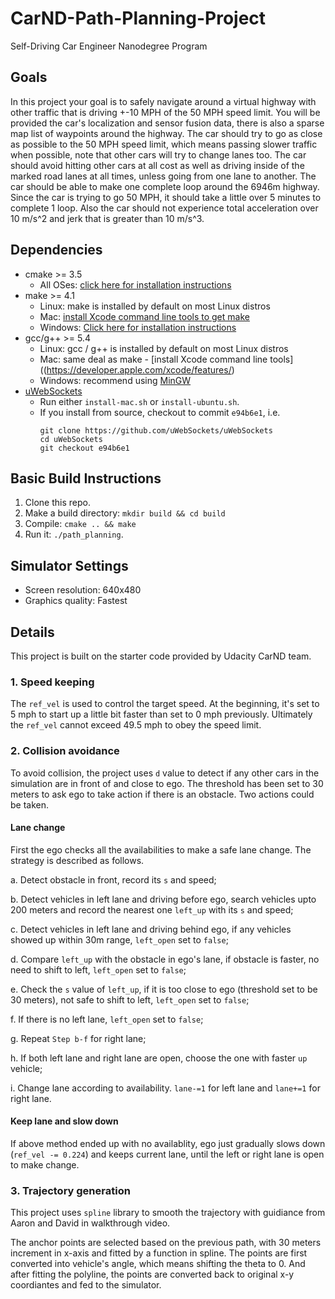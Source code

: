 # CarND-Path-Planning-Project
Self-Driving Car Engineer Nanodegree Program

## Goals

In this project your goal is to safely navigate around a virtual highway with other traffic that is driving +-10 MPH of the 50 MPH speed limit. You will be provided the car's localization and sensor fusion data, there is also a sparse map list of waypoints around the highway. The car should try to go as close as possible to the 50 MPH speed limit, which means passing slower traffic when possible, note that other cars will try to change lanes too. The car should avoid hitting other cars at all cost as well as driving inside of the marked road lanes at all times, unless going from one lane to another. The car should be able to make one complete loop around the 6946m highway. Since the car is trying to go 50 MPH, it should take a little over 5 minutes to complete 1 loop. Also the car should not experience total acceleration over 10 m/s^2 and jerk that is greater than 10 m/s^3.

## Dependencies

* cmake >= 3.5
  * All OSes: [click here for installation instructions](https://cmake.org/install/)
* make >= 4.1
  * Linux: make is installed by default on most Linux distros
  * Mac: [install Xcode command line tools to get make](https://developer.apple.com/xcode/features/)
  * Windows: [Click here for installation instructions](http://gnuwin32.sourceforge.net/packages/make.htm)
* gcc/g++ >= 5.4
  * Linux: gcc / g++ is installed by default on most Linux distros
  * Mac: same deal as make - [install Xcode command line tools]((https://developer.apple.com/xcode/features/)
  * Windows: recommend using [MinGW](http://www.mingw.org/)
* [uWebSockets](https://github.com/uWebSockets/uWebSockets)
  * Run either `install-mac.sh` or `install-ubuntu.sh`.
  * If you install from source, checkout to commit `e94b6e1`, i.e.
    ```
    git clone https://github.com/uWebSockets/uWebSockets 
    cd uWebSockets
    git checkout e94b6e1
    ```

## Basic Build Instructions

1. Clone this repo.
2. Make a build directory: `mkdir build && cd build`
3. Compile: `cmake .. && make`
4. Run it: `./path_planning`.

## Simulator Settings

* Screen resolution: 640x480
* Graphics quality: Fastest

## Details

This project is built on the starter code provided by Udacity CarND team.

### 1. Speed keeping

The `ref_vel` is used to control the target speed. At the beginning, it's set to 5 mph to start up a little bit faster than set to 0 mph previously. Ultimately the `ref_vel` cannot exceed 49.5 mph to obey the speed limit.

### 2. Collision avoidance

To avoid collision, the project uses `d` value to detect if any other cars in the simulation are in front of and close to ego. The threshold has been set to 30 meters to ask ego to take action if there is an obstacle. Two actions could be taken.

#### Lane change

First the ego checks all the availabilities to make a safe lane change. The strategy is described as follows.

a. Detect obstacle in front, record its `s` and speed;

b. Detect vehicles in left lane and driving before ego, search vehicles upto 200 meters and record the nearest one `left_up` with its `s` and speed;

c. Detect vehicles in left lane and driving behind ego, if any vehicles showed up within 30m range, `left_open` set to `false`;

d. Compare `left_up` with the obstacle in ego's lane, if obstacle is faster, no need to shift to left, `left_open` set to `false`;

e. Check the `s` value of `left_up`, if it is too close to ego (threshold set to be 30 meters), not safe to shift to left, `left_open` set to `false`;

f. If there is no left lane, `left_open` set to `false`;

g. Repeat `Step b-f` for right lane;

h. If both left lane and right lane are open, choose the one with faster `up` vehicle;

i. Change lane according to availability. `lane-=1` for left lane and `lane+=1` for right lane.

#### Keep lane and slow down

If above method ended up with no availablity, ego just gradually slows down (`ref_vel -= 0.224`) and keeps current lane, until the left or right lane is open to make change.

### 3. Trajectory generation

This project uses `spline` library to smooth the trajectory with guidiance from Aaron and David in walkthrough video.

The anchor points are selected based on the previous path, with 30 meters increment in x-axis and fitted by a function in spline. The points are first converted into vehicle's angle, which means shifting the theta to 0. And after fitting the polyline, the points are converted back to original x-y coordiantes and fed to the simulator.










